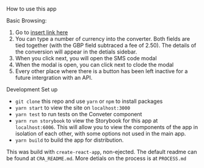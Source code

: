 How to use this app

Basic Browsing:
1. Go to [insert link here](https://google.ie)
2. You can type a number of currency into the converter. Both fields are tied together (with the GBP field subtraced a fee of 2.50). The details of the conversion will appear in the detials sidebar.
3. When you click next, you will open the SMS code modal
4. When the modal is open, you can click next to clode the modal
5. Every other place where there is a button has been left inactive for a future intergration with an API.

Development Set up
- `git clone` this repo and use `yarn` or `npm` to install packages
- `yarn start` to view the site on `localhost:3000`
- `yarn test` to run tests on the Conveter component
- `yarn run storybook` to view the Storybook for this app at `localhost:6006`. This will allow you to view the components of the app in isolation of each other, with some options not used in the main app.
- `yarn build` to build the app for distribution.

This was build with `create-react-app`, non-ejected. The default readme can be found at `CRA_README.md`. More detials on the process is at `PROCESS.md`

